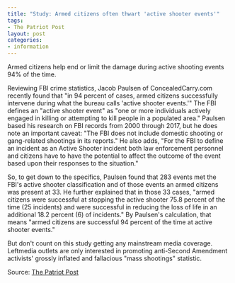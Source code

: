 ```yaml
---
title: "Study: Armed citizens often thwart 'active shooter events'"
tags:
- The Patriot Post
layout: post
categories:
- information
---
```


Armed citizens help end or limit the damage during active shooting events 94% of the time.

Reviewing FBI crime statistics, Jacob Paulsen of ConcealedCarry.com recently found that "in 94 percent of cases, armed citizens successfully intervene during what the bureau calls 'active shooter events.'" The FBI defines an "active shooter event" as "one or more individuals actively engaged in killing or attempting to kill people in a populated area." Paulsen based his research on FBI records from 2000 through 2017, but he does note an important caveat: "The FBI does not include domestic shooting or gang-related shootings in its reports." He also adds, "For the FBI to define an incident as an Active Shooter incident both law enforcement personnel and citizens have to have the potential to affect the outcome of the event based upon their responses to the situation."

So, to get down to the specifics, Paulsen found that 283 events met the FBI's active shooter classification and of those events an armed citizens was present at 33. He further explained that in those 33 cases, "armed citizens were successful at stopping the active shooter 75.8 percent of the time (25 incidents) and were successful in reducing the loss of life in an additional 18.2 percent (6) of incidents." By Paulsen's calculation, that means "armed citizens are successful 94 percent of the time at active shooter events."

But don't count on this study getting any mainstream media coverage. Leftmedia outlets are only interested in promoting anti-Second Amendment activists' grossly inflated and fallacious "mass shootings" statistic.

Source: [The Patriot Post](https://patriotpost.us/articles/59775-study-armed-citizens-often-thwart-active-shooter-events)
